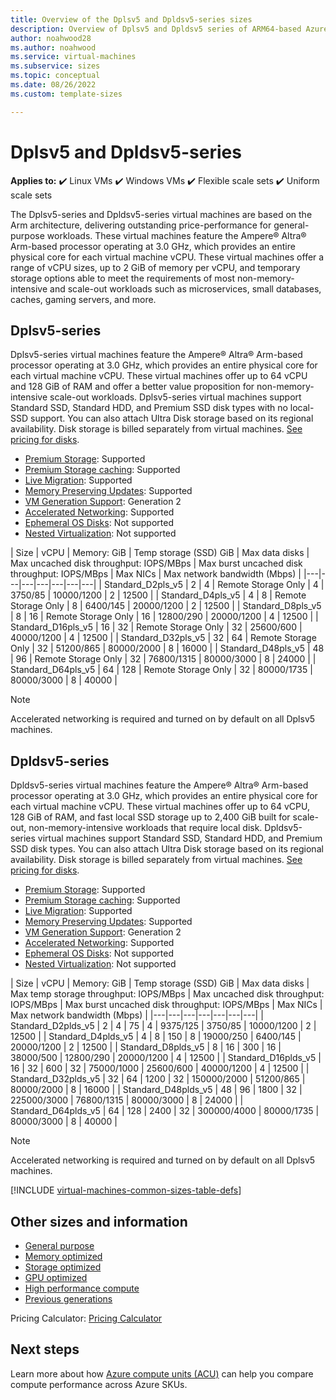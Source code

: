```yaml
---
title: Overview of the Dplsv5 and Dpldsv5-series sizes
description: Overview of Dplsv5 and Dpldsv5 series of ARM64-based Azure Virtual Machines featuring the 80 core, 3.0 GHz Ampere Altra processor.
author: noahwood28
ms.author: noahwood
ms.service: virtual-machines
ms.subservice: sizes
ms.topic: conceptual
ms.date: 08/26/2022
ms.custom: template-sizes

---
```


# Dplsv5 and Dpldsv5-series

**Applies to:** :heavy_check_mark: Linux VMs :heavy_check_mark: Windows VMs :heavy_check_mark: Flexible scale sets :heavy_check_mark: Uniform scale sets

The Dplsv5-series and Dpldsv5-series virtual machines are based on the Arm architecture, delivering outstanding price-performance for general-purpose workloads. These virtual machines feature the Ampere® Altra® Arm-based processor operating at 3.0 GHz, which provides an entire physical core for each virtual machine vCPU. These virtual machines offer a range of vCPU sizes, up to 2 GiB of memory per vCPU, and temporary storage options able to meet the requirements of most non-memory-intensive and scale-out workloads such as microservices, small databases, caches, gaming servers, and more. 

## Dplsv5-series

Dplsv5-series virtual machines feature the Ampere® Altra® Arm-based processor operating at 3.0 GHz, which provides an entire physical core for each virtual machine vCPU. These virtual machines offer up to 64 vCPU and 128 GiB of RAM and offer a better value proposition for non-memory-intensive scale-out workloads. Dplsv5-series virtual machines support Standard SSD, Standard HDD, and Premium SSD disk types with no local-SSD support. You can also attach Ultra Disk storage based on its regional availability. Disk storage is billed separately from virtual machines. [See pricing for disks](https://azure.microsoft.com/pricing/details/managed-disks/).

- [Premium Storage](premium-storage-performance.md): Supported 
- [Premium Storage caching](premium-storage-performance.md): Supported 
- [Live Migration](maintenance-and-updates.md): Supported 
- [Memory Preserving Updates](maintenance-and-updates.md): Supported 
- [VM Generation Support](generation-2.md): Generation 2 
- [Accelerated Networking](../virtual-network/create-vm-accelerated-networking-cli.md): Supported 
- [Ephemeral OS Disks](ephemeral-os-disks.md): Not supported
- [Nested Virtualization](/virtualization/hyper-v-on-windows/user-guide/nested-virtualization): Not supported

| Size | vCPU | Memory: GiB | Temp storage (SSD) GiB | Max data disks | Max uncached disk throughput: IOPS/MBps | Max burst uncached disk throughput: IOPS/MBps | Max NICs | Max network bandwidth (Mbps) |
|---|---|---|---|---|---|---|
| Standard_D2pls_v5	| 2	| 4	| Remote Storage Only	| 4	| 3750/85	| 10000/1200 | 2 | 12500 |
| Standard_D4pls_v5	| 4	| 8	| Remote Storage Only	| 8	| 6400/145	| 20000/1200 | 2 | 12500 |
| Standard_D8pls_v5	| 8	| 16	| Remote Storage Only	| 16	| 12800/290	| 20000/1200 | 4 | 12500 |
| Standard_D16pls_v5	| 16	| 32	| Remote Storage Only	| 32	| 25600/600	| 40000/1200 | 4 | 12500 |
| Standard_D32pls_v5	| 32	| 64	| Remote Storage Only	| 32	| 51200/865	| 80000/2000 | 8 | 16000 |
| Standard_D48pls_v5	| 48	| 96	| Remote Storage Only	| 32	| 76800/1315	| 80000/3000 | 8 | 24000 |
| Standard_D64pls_v5	| 64	| 128	| Remote Storage Only	| 32	| 80000/1735	| 80000/3000 | 8 | 40000 |

> [!NOTE]
> Accelerated networking is required and turned on by default on all Dplsv5 machines.

## Dpldsv5-series

Dpldsv5-series virtual machines feature the Ampere® Altra® Arm-based processor operating at 3.0 GHz, which provides an entire physical core for each virtual machine vCPU. These virtual machines offer up to 64 vCPU, 128 GiB of RAM, and fast local SSD storage up to 2,400 GiB built for scale-out, non-memory-intensive workloads that require local disk. Dpldsv5-series virtual machines support Standard SSD, Standard HDD, and Premium SSD disk types. You can also attach Ultra Disk storage based on its regional availability. Disk storage is billed separately from virtual machines. [See pricing for disks](https://azure.microsoft.com/pricing/details/managed-disks/).

- [Premium Storage](premium-storage-performance.md): Supported 
- [Premium Storage caching](premium-storage-performance.md): Supported 
- [Live Migration](maintenance-and-updates.md): Supported 
- [Memory Preserving Updates](maintenance-and-updates.md): Supported 
- [VM Generation Support](generation-2.md): Generation 2 
- [Accelerated Networking](../virtual-network/create-vm-accelerated-networking-cli.md): Supported 
- [Ephemeral OS Disks](ephemeral-os-disks.md): Not supported
- [Nested Virtualization](/virtualization/hyper-v-on-windows/user-guide/nested-virtualization): Not supported

| Size | vCPU | Memory: GiB | Temp storage (SSD) GiB | Max data disks | Max temp storage throughput: IOPS/MBps | Max uncached disk throughput: IOPS/MBps | Max burst uncached disk throughput: IOPS/MBps | Max NICs | Max network bandwidth (Mbps) |
|---|---|---|---|---|---|---|
| Standard_D2plds_v5    | 2  | 4  | 75   | 4  | 9375/125     | 3750/85  | 10000/1200 | 2 | 12500 |
| Standard_D4plds_v5 | 4 | 8 | 150 | 8 | 19000/250 | 6400/145 | 20000/1200 | 2 | 12500 |
| Standard_D8plds_v5 | 8 | 16 | 300 | 16 | 38000/500 | 12800/290 | 20000/1200 | 4 | 12500 |
| Standard_D16plds_v5 | 16 | 32 | 600 | 32 | 75000/1000 | 25600/600 | 40000/1200 | 4 | 12500 |
| Standard_D32plds_v5 | 32 | 64 | 1200 | 32 | 150000/2000 | 51200/865 | 80000/2000 | 8 | 16000 |
| Standard_D48plds_v5 | 48 | 96 | 1800 | 32 | 225000/3000 | 76800/1315 | 80000/3000 | 8 | 24000 |
| Standard_D64plds_v5 | 64 | 128 | 2400 | 32 | 300000/4000 | 80000/1735 | 80000/3000 | 8 | 40000 |

> [!NOTE]
> Accelerated networking is required and turned on by default on all Dplsv5 machines.

[!INCLUDE [virtual-machines-common-sizes-table-defs](../../includes/virtual-machines-common-sizes-table-defs.md)]

## Other sizes and information

- [General purpose](sizes-general.md)
- [Memory optimized](sizes-memory.md)
- [Storage optimized](sizes-storage.md)
- [GPU optimized](sizes-gpu.md)
- [High performance compute](sizes-hpc.md)
- [Previous generations](sizes-previous-gen.md)

Pricing Calculator: [Pricing Calculator](https://azure.microsoft.com/pricing/calculator/)

## Next steps

Learn more about how [Azure compute units (ACU)](acu.md) can help you compare compute performance across Azure SKUs.
